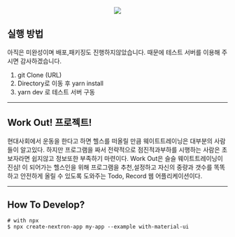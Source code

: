 <p align="center"><img src="https://user-images.githubusercontent.com/103579314/219848280-cee192a1-047f-4f26-8106-b1f245ab3b9e.png"></img></p>

## 실행 방법

아직은 미완성이며 배포,패키징도 진행하지않았습니다.
때문에 테스트 서버를 이용해 주시면 감사하겠습니다.
1. git Clone (URL)
2. Directory로 이동 후 yarn install
3. yarn dev 로 테스트 서버 구동
---

## Work Out! 프로젝트!

현대사회에서 운동을 한다고 하면 헬스를 떠올릴 만큼 웨이트트레이닝은 대부분의 사람들이 알고있다.
하지만 프로그램을 짜서 전략적으로 점진적과부하를 시행하는 사람은 초보자라면 쉽지않고 정보또한 부족하기 마련이다.
Work Out은 슬슬 웨이트트레이닝이 진심! 이 되어가는 헬스인을 위해 프로그램을 추천,설정하고 자신의 중량과 갯수를 똑똑하고 안전하게 올릴 수 있도록 도와주는 Todo, Record 웹 어플리케이션이다.

---

## How To Develop?

```
# with npx
$ npx create-nextron-app my-app --example with-material-ui
```
